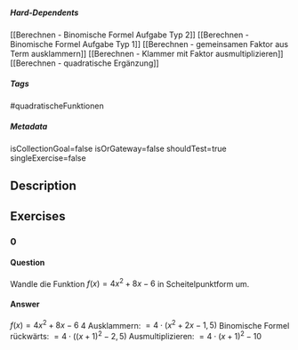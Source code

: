 ##### Hard-Dependents
[[Berechnen - Binomische Formel Aufgabe Typ 2]]
[[Berechnen - Binomische Formel Aufgabe Typ 1]]
[[Berechnen - gemeinsamen Faktor aus Term ausklammern]]
[[Berechnen - Klammer mit Faktor ausmultiplizieren]]
[[Berechnen - quadratische Ergänzung]]
##### Tags
#quadratischeFunktionen
##### Metadata
isCollectionGoal=false
isOrGateway=false
shouldTest=true
singleExercise=false
## Description
 
## Exercises
### 0
#### Question
Wandle die Funktion $f(x)=4x^2+8x-6$ in Scheitelpunktform um.
#### Answer
$f(x)=4x^2+8x-6$
$4$ Ausklammern:
$=4\cdot(x^2+2x-1,5)$
Binomische Formel rückwärts:
$=4\cdot((x+1)^2-2,5)$
Ausmultiplizieren:
$=4\cdot(x+1)^2-10$
